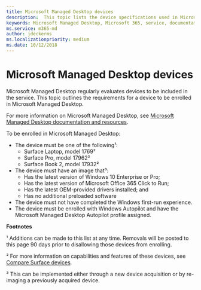 ```yaml
---
title: Microsoft Managed Desktop devices
description:  This topic lists the device specifications used in Microsoft Managed Desktop.
keywords: Microsoft Managed Desktop, Microsoft 365, service, documentation
ms.service: m365-md
author: jdeckerms
ms.localizationpriority: medium
ms.date: 10/12/2018
---
```


# Microsoft Managed Desktop devices

Microsoft Managed Desktop regularly evaluates devices to be included in the service. This topic outlines the requirements for a device to be enrolled in Microsoft Managed Desktop. 

<!-- Microsoft 365 E5; Device as a Service -->
<!-- Split from device & technologies topic. Destination topic for aka.ms/device-list  -->


For more information on Microsoft Managed Desktop, see [Microsoft Managed Desktop documentation and resources](https://docs.microsoft.com/microsoft-365/managed-desktop/).

To be enrolled in Microsoft Managed Desktop:

- The device must be one of the following&#x00B9;:
    - Surface Laptop, model 1769&#x00B2; 
    - Surface Pro, model 17962&#x00B2;
    - Surface Book 2, model 17932&#x00B2;
- The device must have an image that&#x00B3;:
    - Has the latest version of Windows 10 Enterprise or Pro;
    - Has the latest version of Microsoft Office 365 Click to Run;
    - Has the latest OEM-provided drivers installed; and
    - Has no additional preloaded software
- The device must not have completed the Windows first-run experience.
- The device must be enrolled with Windows Autopilot and have the Microsoft Managed Desktop Autopilot profile assigned.

**Footnotes**

&#x00B9; Additions can be made to this list at any time. Removals will be posted to this page 90 days prior to disallowing those devices from enrolling.

&#x00B2; For more information on capabilities and features of these devices, see [Compare Surface devices](https://www.microsoft.com/surface/devices/compare-devices).

&#x00B3; This can be implemented either through a new device acquisition or by re-imaging a previously acquired device.
